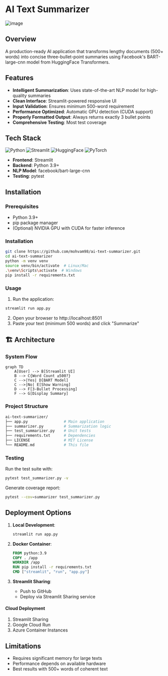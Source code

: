 # AI Text Summarizer

![image](https://github.com/user-attachments/assets/dabb0d4e-d9c1-4ee2-9f58-06248b5308ac)


## Overview

A production-ready AI application that transforms lengthy documents (500+ words) into concise three-bullet-point summaries using Facebook's BART-large-cnn model from HuggingFace Transformers.

## Features

- **Intelligent Summarization**: Uses state-of-the-art NLP model for high-quality summaries
- **Clean Interface**: Streamlit-powered responsive UI
- **Input Validation**: Ensures minimum 500-word requirement
- **Performance Optimized**: Automatic GPU detection (CUDA support)
- **Properly Formatted Output**: Always returns exactly 3 bullet points
- **Comprehensive Testing**: Most test coverage

## Tech Stack

![Python](https://img.shields.io/badge/Python-3.9+-blue?logo=python)
![Streamlit](https://img.shields.io/badge/Streamlit-FF4B4B?logo=streamlit)
![HuggingFace](https://img.shields.io/badge/HuggingFace-FFD21E?logo=huggingface)
![PyTorch](https://img.shields.io/badge/PyTorch-EE4C2C?logo=pytorch)

- **Frontend**: Streamlit
- **Backend**: Python 3.9+
- **NLP Model**: facebook/bart-large-cnn
- **Testing**: pytest

## Installation

### Prerequisites

- Python 3.9+
- pip package manager
- (Optional) NVIDIA GPU with CUDA for faster inference

### Installation
```bash
git clone https://github.com/mohvam98/ai-text-summarizer.git
cd ai-text-summarizer
python -m venv venv
source venv/bin/activate  # Linux/Mac
.\venv\Scripts\activate  # Windows
pip install -r requirements.txt
```

### Usage
1. Run the application:
```bash
streamlit run app.py
```
2. Open your browser to http://localhost:8501
3. Paste your text (minimum 500 words) and click "Summarize"
## 🏗️ Architecture

### System Flow
```mermaid
graph TD
    A[User] --> B[Streamlit UI]
    B --> C{Word Count ≥500?}
    C -->|Yes| D[BART Model]
    C -->|No| E[Show Warning]
    D --> F[3-Bullet Processing]
    F --> G[Display Summary]
```

### Project Structure
```bash
ai-text-summarizer/
├── app.py                # Main application
├── summarizer.py         # Summarization logic
├── test_summarizer.py    # Unit tests
├── requirements.txt      # Dependencies
├── LICENSE               # MIT License
└── README.md             # This file
```

### Testing
Run the test suite with:

```bash
pytest test_summarizer.py -v
```
Generate coverage report:

```bash
pytest --cov=summarizer test_summarizer.py
```

## Deployment Options

1. **Local Development**:
   ```bash
   streamlit run app.py
   ```

2. **Docker Container**:
   ```dockerfile
   FROM python:3.9
   COPY . /app
   WORKDIR /app
   RUN pip install -r requirements.txt
   CMD ["streamlit", "run", "app.py"]
   ```

3. **Streamlit Sharing**:
   - Push to GitHub
   - Deploy via Streamlit Sharing service
#### Cloud Deployment
1. Streamlit Sharing
2. Google Cloud Run
3. Azure Container Instances

## Limitations

- Requires significant memory for large texts
- Performance depends on available hardware
- Best results with 500+ words of coherent text
